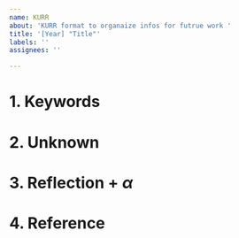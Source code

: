 ```yaml
---
name: KURR
about: 'KURR format to organaize infos for futrue work '
title: '[Year] "Title"'
labels: ''
assignees: ''

---
```


# 1. Keywords

# 2. Unknown

# 3. Reflection + $\alpha$

# 4. Reference
